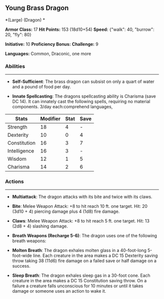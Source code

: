 ## Young Brass Dragon
*(Large) (Dragon) *

**Armor Class:** 17
**Hit Points:** 153 (18d10+54)
**Speed:** {"walk": 40, "burrow": 20, "fly": 80}

**Initiative:** 10
**Proficiency Bonus:**
**Challenge:** 9

**Languages:** Common, Draconic, one more

### Abilities
 --- 
- **Self-Sufficient**: The brass dragon can subsist on only a quart of water and a pound of food per day.

- **Innate Spellcasting**: The dragons spellcasting ability is Charisma (save DC 14). It can innately cast the following spells, requiring no material components. 3/day each:comprehend languages,



| Stats | Modifier | Stat | Save
| ---- | ---- | ---- | ---- |
| Strength | 18 | 4 | - |
| Dexterity | 10 | 0 | 4 |
| Constitution | 16 | 3 | 7 |
| Intelligence | 16 | 3 | - |
| Wisdom | 12 | 1 | 5 |
| Charisma | 14 | 2 | 6 |

### Actions
 --- 
- **Multiattack**: The dragon attacks with its bite and twice with its claws.

- **Bite**: Melee Weapon Attack: +8 to hit  reach 10 ft.  one target. Hit: 20 (3d10 + 4) piercing damage plus 4 (1d8) fire damage.

- **Claws**: Melee Weapon Attack: +8 to hit  reach 5 ft.  one target. Hit: 13 (2d8 + 4) slashing damage.

- **Breath Weapons (Recharge 5-6)**: The dragon uses one of the following breath weapons:

- **Molten Breath**: The dragon exhales molten glass in a 40-foot-long  5-foot-wide line. Each creature in the area makes a DC 15 Dexterity saving throw  taking 38 (11d6) fire damage on a failed save or half damage on a success.

- **Sleep Breath**: The dragon exhales sleep gas in a 30-foot cone. Each creature in the area makes a DC 15 Constitution saving throw. On a failure  a creature falls unconscious for 10 minutes or until it takes damage or someone uses an action to wake it.

